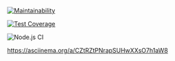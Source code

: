 
[![Maintainability](https://api.codeclimate.com/v1/badges/24554eec2708a5ddb8b1/maintainability)](https://codeclimate.com/github/NickKrsk/frontend-project-lvl2/maintainability)

[![Test Coverage](https://api.codeclimate.com/v1/badges/24554eec2708a5ddb8b1/test_coverage)](https://codeclimate.com/github/NickKrsk/frontend-project-lvl2/test_coverage)

![Node.js CI](https://github.com/NickKrsk/frontend-project-lvl2/workflows/Node.js%20CI/badge.svg)

https://asciinema.org/a/CZtRZtPNrapSUHwXXsO7h1aW8